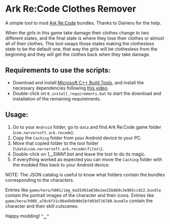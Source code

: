# Ark Re:Code Clothes Remover

A simple tool to mod [Ark Re:Code](https://www.arkrecode.com/landing_page_en.html#page1) bundles. Thanks to Danieru for the help.

When the girls in this game take damage their clothes change to two different states, and the final state is where they lose their clothes or almost all of their clothes. This tool swaps those states making the clothesless state to be the default one, that way the girls will be clothesless from the beginning and they will get the clothes back when they take damage.



## Requirements to use the scripts:

  - Download and install [Microsoft C++ Build Tools](https://aka.ms/vs/17/release/vs_BuildTools.exe), and install the necessary dependencies following [this video](https://files.catbox.moe/vqsuix.mp4).
  - Double-click on `0_install_requirements.bat` to start the download and installation of the remaining requirements.



## Usage:

1. Go to your `Android` folder, go to `data` and find Ark Re:Code game folder (`com.nerversoft.ark.recode`).
2. Copy the `Caching` folder from your Android device to your PC.
3. Move that copied folder to the tool folder (`\data\com.nerversoft.ark.recode\files\`).
4. Double-click on _1__SWAP.bat_ and leave the tool to do its magic.
5. If everything worked as expected you can move the `Caching` folder with the modded files back to your Android device. 

NOTE: The JSON catalog is useful to know what folders contain the bundles corresponding to the characters.

Entries like `game/hero/h001/img_6a55d92a838e1ee25b88dc3e985cc022.bundle` contain the portrait images of the character and their icons.
Entries like `game/hero/h005_a70c6f31c96e49db90d1bfd03d716780.bundle` contain the character and their skill cutscenes.


Happy modding! ^‿^




